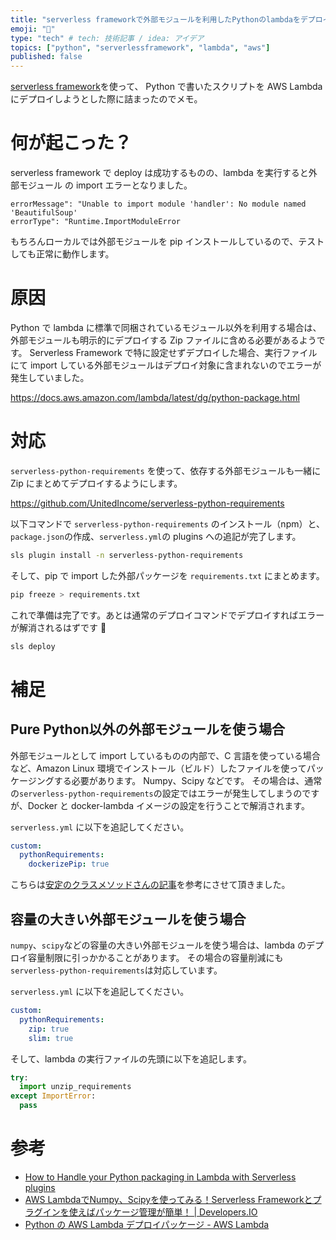 ```yaml
---
title: "serverless frameworkで外部モジュールを利用したPythonのlambdaをデプロイする時は.."
emoji: "🎴"
type: "tech" # tech: 技術記事 / idea: アイデア
topics: ["python", "serverlessframework", "lambda", "aws"]
published: false
---
```


[serverless framework](https://www.serverless.com/)を使って、 Python で書いたスクリプトを AWS Lambda にデプロイしようとした際に詰まったのでメモ。

# 何が起こった？

serverless framework で deploy は成功するものの、lambda を実行すると外部モジュール の import エラーとなりました。

```
errorMessage": "Unable to import module 'handler': No module named 'BeautifulSoup'
errorType": "Runtime.ImportModuleError
```

もちろんローカルでは外部モジュールを pip インストールしているので、テストしても正常に動作します。


# 原因
Python で lambda に標準で同梱されているモジュール以外を利用する場合は、外部モジュールも明示的にデプロイする Zip ファイルに含める必要があるようです。
Serverless Framework で特に設定せずデプロイした場合、実行ファイルにて import している外部モジュールはデプロイ対象に含まれないのでエラーが発生していました。

https://docs.aws.amazon.com/lambda/latest/dg/python-package.html

# 対応

`serverless-python-requirements` を使って、依存する外部モジュールも一緒に Zip にまとめてデプロイするようにします。

https://github.com/UnitedIncome/serverless-python-requirements


以下コマンドで `serverless-python-requirements` のインストール（npm）と、`package.json`の作成、`serverless.yml`の plugins への追記が完了します。

```bash
sls plugin install -n serverless-python-requirements
```

そして、pip で import した外部パッケージを `requirements.txt` にまとめます。

```bash
pip freeze > requirements.txt
```

これで準備は完了です。あとは通常のデプロイコマンドでデプロイすればエラーが解消されるはずです 🎉

```bash
sls deploy
```

# 補足

## Pure Python以外の外部モジュールを使う場合
外部モジュールとして import しているものの内部で、C 言語を使っている場合など、Amazon Linux 環境でインストール（ビルド）したファイルを使ってパッケージングする必要があります。 Numpy、Scipy などです。
その場合は、通常の`serverless-python-requirements`の設定ではエラーが発生してしまうのですが、Docker と docker-lambda イメージの設定を行うことで解消されます。

`serverless.yml` に以下を追記してください。


```yaml
custom:
  pythonRequirements:
    dockerizePip: true
```

こちらは[安定のクラスメソッドさんの記事](https://dev.classmethod.jp/articles/serverless-framework-lambda-numpy-scipy/)を参考にさせて頂きました。

## 容量の大きい外部モジュールを使う場合
`numpy`、`scipy`などの容量の大きい外部モジュールを使う場合は、lambda のデプロイ容量制限に引っかかることがあります。
その場合の容量削減にも`serverless-python-requirements`は対応しています。

`serverless.yml` に以下を追記してください。

```yaml
custom:
  pythonRequirements:
    zip: true
    slim: true
```

そして、lambda の実行ファイルの先頭に以下を追記します。

```py
try:
  import unzip_requirements
except ImportError:
  pass
```

# 参考

- [How to Handle your Python packaging in Lambda with Serverless plugins](https://www.serverless.com/blog/serverless-python-packaging)
- [AWS LambdaでNumpy、Scipyを使ってみる！Serverless Frameworkとプラグインを使えばパッケージ管理が簡単！ | Developers.IO](https://dev.classmethod.jp/articles/serverless-framework-lambda-numpy-scipy/)
- [Python の AWS Lambda デプロイパッケージ - AWS Lambda](https://docs.aws.amazon.com/ja_jp/lambda/latest/dg/python-package.html)